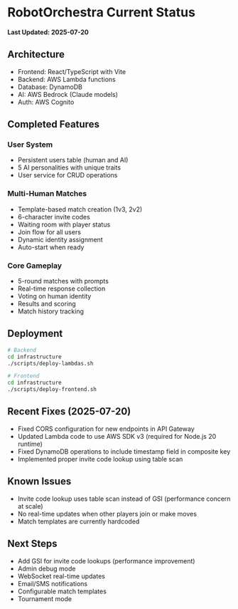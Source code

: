 # RobotOrchestra Current Status

**Last Updated: 2025-07-20**

## Architecture
- Frontend: React/TypeScript with Vite
- Backend: AWS Lambda functions
- Database: DynamoDB
- AI: AWS Bedrock (Claude models)
- Auth: AWS Cognito

## Completed Features

### User System
- Persistent users table (human and AI)
- 5 AI personalities with unique traits
- User service for CRUD operations

### Multi-Human Matches
- Template-based match creation (1v3, 2v2)
- 6-character invite codes
- Waiting room with player status
- Join flow for all users
- Dynamic identity assignment
- Auto-start when ready

### Core Gameplay
- 5-round matches with prompts
- Real-time response collection
- Voting on human identity
- Results and scoring
- Match history tracking

## Deployment
```bash
# Backend
cd infrastructure
./scripts/deploy-lambdas.sh

# Frontend  
cd infrastructure
./scripts/deploy-frontend.sh
```

## Recent Fixes (2025-07-20)
- Fixed CORS configuration for new endpoints in API Gateway
- Updated Lambda code to use AWS SDK v3 (required for Node.js 20 runtime)
- Fixed DynamoDB operations to include timestamp field in composite key
- Implemented proper invite code lookup using table scan

## Known Issues
- Invite code lookup uses table scan instead of GSI (performance concern at scale)
- No real-time updates when other players join or make moves
- Match templates are currently hardcoded

## Next Steps
- Add GSI for invite code lookups (performance improvement)
- Admin debug mode
- WebSocket real-time updates
- Email/SMS notifications
- Configurable match templates
- Tournament mode